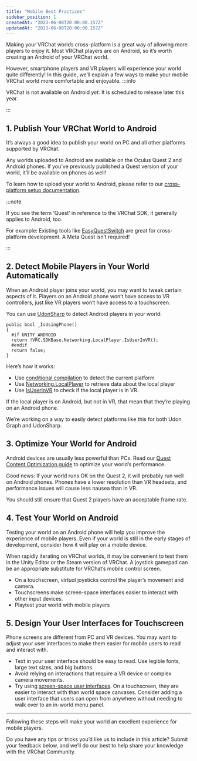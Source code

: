 ```yaml
---
title: "Mobile Best Practices"
sidebar_position: 1
createdAt: "2023-06-08T20:00:00.157Z"
updatedAt: "2023-06-08T20:00:00.157Z"
---
```

Making your VRChat worlds cross-platform is a great way of allowing more players to enjoy it. Most VRChat players are on Android, so it’s worth creating an Android of your VRChat world.

However, smartphone players and VR players will experience your world quite differently! In this guide, we’ll explain a few ways to make your mobile VRChat world more comfortable and enjoyable.
:::info

VRChat is not available on Android _yet_.
It is scheduled to release later this year.

:::
## 1. Publish Your VRChat World to Android

It’s always a good idea to publish your world on PC and all other platforms supported by VRChat.

Any worlds uploaded to Android are available on the Oculus Quest 2 and Android phones. If you’ve previously published a Quest version of your world, it’ll be available on phones as well!

To learn how to upload your world to Android, please refer to our [cross-platform setup documentation](https://creators.vrchat.com/platforms/android/cross-platform-setup).

:::note

If you see the term ‘Quest’ in reference to the VRChat SDK, it generally applies to Android, too.

For example: Existing tools like [EasyQuestSwitch](https://vcc.docs.vrchat.com/vpm/curated-community-packages#easyquestswitch) are great for cross-platform development. A Meta Quest isn’t required!

:::

## 2. Detect Mobile Players in Your World Automatically

When an Android player joins your world, you may want to tweak certain aspects of it. Players on an Android phone won’t have access to VR controllers, just like VR players won’t have access to a touchscreen.

You can use [UdonSharp](https://udonsharp.docs.vrchat.com/) to detect Android players in your world:

```
public bool _IsUsingPhone()
{
  #if UNITY_ANDROID
  return !VRC.SDKBase.Networking.LocalPlayer.IsUserInVR();
  #endif
  return false;
}
```

Here’s how it works:

- Use [conditional compilation](https://docs.unity3d.com/2019.4/Documentation/Manual/PlatformDependentCompilation.html) to detect the current platform
- Use [Networking.LocalPlayer](https://creators.vrchat.com/worlds/udon/players/) to retrieve data about the local player
- Use [IsUserInVR](https://creators.vrchat.com/worlds/udon/players/#isuserinvr) to check if the local player is in VR.

If the local player is on Android, but not in VR, that mean that they’re playing on an Android phone.

We’re working on a way to easily detect platforms like this for both Udon Graph and UdonSharp.

## 3. Optimize Your World for Android

Android devices are usually less powerful than PCs. Read our [Quest Content Optimization guide](https://creators.vrchat.com/platforms/android/quest-content-optimization/) to optimize your world’s performance.

Good news: If your world runs OK on the Quest 2, it will probably run well on Android phones. Phones have a lower resolution than VR headsets, and performance issues will cause less nausea than in VR.

You should still ensure that Quest 2 players have an acceptable frame rate.

## 4. Test Your World on Android

Testing your world on an Android phone will help you improve the experience of mobile players. Even if your world is still in the early stages of development, consider how it will play on a mobile device.

When rapidly iterating on VRChat worlds, it may be convenient to test them in the Unity Editor or the Steam version of VRChat. A joystick gamepad can be an appropriate substitute for VRChat’s mobile control screen.

- On a touchscreen, _virtual_ joysticks control the player’s movement and camera.
- Touchscreens make screen-space interfaces easier to interact with other input devices.
- Playtest your world with mobile players

## 5. Design Your User Interfaces for Touchscreen

Phone screens are different from PC and VR devices. You may want to adjust your user interfaces to make them easier for mobile users to read and interact with.

- Text in your user interface should be easy to read. Use legible fonts, large text sizes, and big buttons.
- Avoid relying on interactions that require a VR device or complex camera movements.
- Try using [screen-space user interfaces](https://docs.unity3d.com/Packages/com.unity.ugui@2.0/manual/UICanvas.html). On a touchscreen, they are easier to interact with than world space canvases. Consider adding a user interface that users can open from anywhere without needing to walk over to an in-world menu panel.

---

Following these steps will make your world an excellent experience for mobile players.

Do you have any tips or tricks you’d like us to include in this article? Submit your feedback below, and we’ll do our best to help share your knowledge with the VRChat Community.
